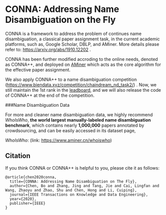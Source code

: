 # CONNA: Addressing Name Disambiguation on the Fly

CONNA is a framework to address the problem of continues name disambiguation, a classical paper assignment task,  in the current academic platforms, such as, Google Scholar, DBLP, and AMiner. More details please refer to: https://arxiv.org/abs/1910.12202 .



CONNA has been further modified accroding to the online needs, denoted as CONNA++, and deployed on [AMiner](https://www.aminer.cn/)  which acts as the core algorithm for the effective paper assignment. 



We also apply CONNA++ to a name disambiguation competition (https://www.biendata.xyz/competition/chaindream_nd_task2/) . Now, we still maintain the 1st rank in the [leadboard](https://www.biendata.xyz/competition/chaindream_nd_task2/leaderboard/), and we will also release the code of CONNA++ at the end of the competition.



 

###Name Disambiguation Data 

For more and cleaner name disambiguation data, we highly recommend *WhoIsWho*, **the world largest manually-labeled name disambiguation benchmark**, which contains nearly **1,000,000** papers annotated by crowdsourcing, and can be easily accessed in its dataset page, 

*WhoIsWho*: (link: https://www.aminer.cn/whoiswho)



## Citation

If you think CONNA or CONNA++ is helpful to you, please cite it as follows:

```
@article{chen2020conna,
  title={CONNA: Addressing Name Disambiguation on The Fly},
  author={Chen, Bo and Zhang, Jing and Tang, Jie and Cai, Lingfan and Wang, Zhaoyu and Zhao, Shu and Chen, Hong and Li, Cuiping},
  journal={IEEE Transactions on Knowledge and Data Engineering},
  year={2020},
  publisher={IEEE}
}
```



